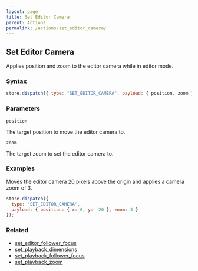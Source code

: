 ```yaml
---
layout: page
title: Set Editor Camera
parent: Actions
permalink: /actions/set_editor_camera/
---
```


## Set Editor Camera

Applies position and zoom to the editor camera while in editor mode.

### Syntax

```js
store.dispatch({ type: "SET_EDITOR_CAMERA", payload: { position, zoom } });
```

### Parameters

`position`

The target position to move the editor camera to.

`zoom`

The target zoom to set the editor camera to.

### Examples

Moves the editor camera 20 pixels above the origin and applies a camera zoom of 3.

```js
store.dispatch({
  type: "SET_EDITOR_CAMERA",
  payload: { position: { x: 0, y: -20 }, zoom: 3 }
});
```

### Related

- [set_editor_follower_focus](./set_editor_follower_focus.md)
- [set_playback_dimensions](./set_playback_dimensions.md)
- [set_playback_follower_focus](./set_playback_follower_focus.md)
- [set_playback_zoom](./set_playback_zoom.md)
